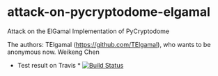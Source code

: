 # attack-on-pycryptodome-elgamal
Attack on the ElGamal Implementation of PyCryptodome

The authors:
     TElgamal (https://github.com/TElgamal), who wants to be anonymous now.
     Weikeng Chen
     

* Test result on Travis * 
[![Build Status](https://www.travis-ci.org/weikengchen/attack-on-pycryptodome-elgamal.svg?branch=master)](https://www.travis-ci.org/weikengchen/attack-on-pycryptodome-elgamal)

